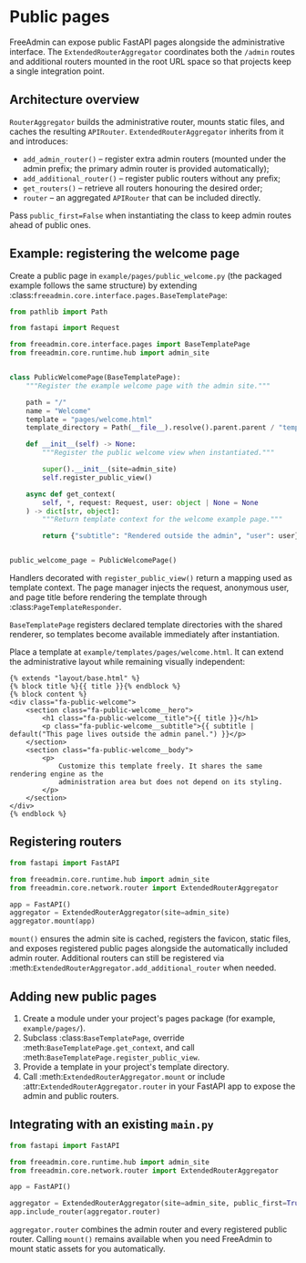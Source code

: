 # Public pages

FreeAdmin can expose public FastAPI pages alongside the administrative interface. The
`ExtendedRouterAggregator` coordinates both the `/admin` routes and additional routers
mounted in the root URL space so that projects keep a single integration point.

## Architecture overview

``RouterAggregator`` builds the administrative router, mounts static files, and caches
the resulting `APIRouter`. `ExtendedRouterAggregator` inherits from it and introduces:

- `add_admin_router()` – register extra admin routers (mounted under the admin prefix;
  the primary admin router is provided automatically);
- `add_additional_router()` – register public routers without any prefix;
- `get_routers()` – retrieve all routers honouring the desired order;
- `router` – an aggregated `APIRouter` that can be included directly.

Pass `public_first=False` when instantiating the class to keep admin routes ahead of
public ones.

## Example: registering the welcome page

Create a public page in `example/pages/public_welcome.py` (the packaged example
follows the same structure) by extending :class:`freeadmin.core.interface.pages.BaseTemplatePage`:

```python
from pathlib import Path

from fastapi import Request

from freeadmin.core.interface.pages import BaseTemplatePage
from freeadmin.core.runtime.hub import admin_site


class PublicWelcomePage(BaseTemplatePage):
    """Register the example welcome page with the admin site."""

    path = "/"
    name = "Welcome"
    template = "pages/welcome.html"
    template_directory = Path(__file__).resolve().parent.parent / "templates"

    def __init__(self) -> None:
        """Register the public welcome view when instantiated."""

        super().__init__(site=admin_site)
        self.register_public_view()

    async def get_context(
        self, *, request: Request, user: object | None = None
    ) -> dict[str, object]:
        """Return template context for the welcome example page."""

        return {"subtitle": "Rendered outside the admin", "user": user}


public_welcome_page = PublicWelcomePage()
```

Handlers decorated with `register_public_view()` return a mapping used as template
context. The page manager injects the request, anonymous user, and page title before
rendering the template through :class:`PageTemplateResponder`.

``BaseTemplatePage`` registers declared template directories with the shared
renderer, so templates become available immediately after instantiation.

Place a template at `example/templates/pages/welcome.html`. It can extend the
administrative layout while remaining visually independent:

```jinja
{% extends "layout/base.html" %}
{% block title %}{{ title }}{% endblock %}
{% block content %}
<div class="fa-public-welcome">
    <section class="fa-public-welcome__hero">
        <h1 class="fa-public-welcome__title">{{ title }}</h1>
        <p class="fa-public-welcome__subtitle">{{ subtitle | default("This page lives outside the admin panel.") }}</p>
    </section>
    <section class="fa-public-welcome__body">
        <p>
            Customize this template freely. It shares the same rendering engine as the
            administration area but does not depend on its styling.
        </p>
    </section>
</div>
{% endblock %}
```

## Registering routers

```python
from fastapi import FastAPI

from freeadmin.core.runtime.hub import admin_site
from freeadmin.core.network.router import ExtendedRouterAggregator

app = FastAPI()
aggregator = ExtendedRouterAggregator(site=admin_site)
aggregator.mount(app)
```

`mount()` ensures the admin site is cached, registers the favicon, static files, and
exposes registered public pages alongside the automatically included admin router.
Additional routers can still be registered via
:meth:`ExtendedRouterAggregator.add_additional_router` when needed.

## Adding new public pages

1. Create a module under your project's pages package (for example,
   `example/pages/`).
2. Subclass :class:`BaseTemplatePage`, override :meth:`BaseTemplatePage.get_context`,
   and call :meth:`BaseTemplatePage.register_public_view`.
3. Provide a template in your project's template directory.
4. Call :meth:`ExtendedRouterAggregator.mount` or include
   :attr:`ExtendedRouterAggregator.router` in your FastAPI app to expose the admin
   and public routers.

## Integrating with an existing ``main.py``

```python
from fastapi import FastAPI

from freeadmin.core.runtime.hub import admin_site
from freeadmin.core.network.router import ExtendedRouterAggregator

app = FastAPI()

aggregator = ExtendedRouterAggregator(site=admin_site, public_first=True)
app.include_router(aggregator.router)
```

`aggregator.router` combines the admin router and every registered public router.
Calling `mount()` remains available when you need FreeAdmin to mount static assets
for you automatically.
